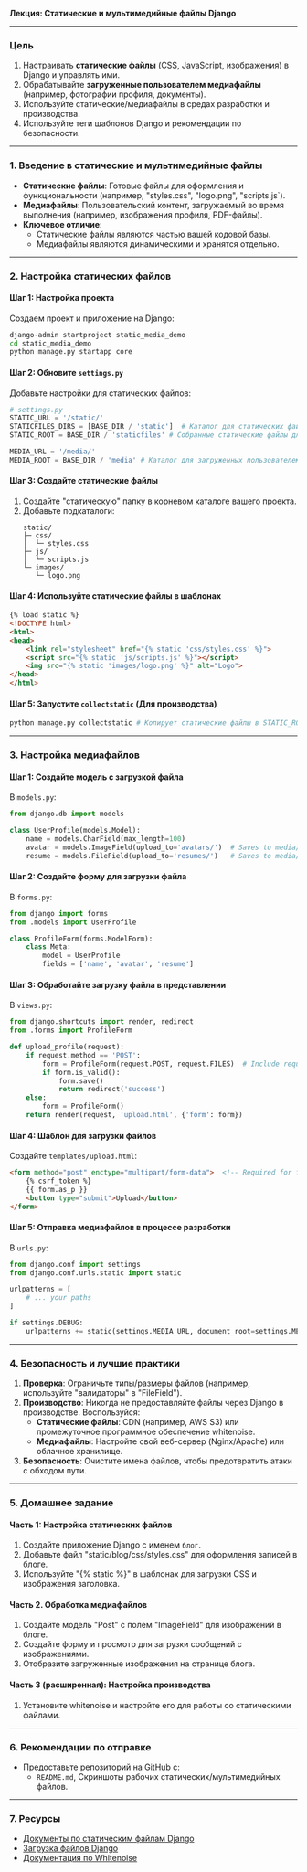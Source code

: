 **Лекция: Статические и мультимедийные файлы Django**

---

### **Цель**    
1. Настраивать **статические файлы** (CSS, JavaScript, изображения) в Django и управлять ими.  
2. Обрабатывайте **загруженные пользователем медиафайлы** (например, фотографии профиля, документы).  
3. Используйте статические/медиафайлы в средах разработки и производства.  
4. Используйте теги шаблонов Django и рекомендации по безопасности.  

---

### **1. Введение в статические и мультимедийные файлы**  
- **Статические файлы**: Готовые файлы для оформления и функциональности (например, "styles.css", "logo.png", "scripts.js`).  
- **Медиафайлы**: Пользовательский контент, загружаемый во время выполнения (например, изображения профиля, PDF-файлы).  
- **Ключевое отличие**:  
  - Статические файлы являются частью вашей кодовой базы.  
  - Медиафайлы являются динамическими и хранятся отдельно.  

---

### **2. Настройка статических файлов**  
#### Шаг 1: Настройка проекта  
Создаем проект и приложение на Django:  
```bash  
django-admin startproject static_media_demo  
cd static_media_demo  
python manage.py startapp core  
```  

#### Шаг 2: Обновите `settings.py`  
Добавьте настройки для статических файлов:  
```python  
# settings.py  
STATIC_URL = '/static/'  
STATICFILES_DIRS = [BASE_DIR / 'static']  # Каталог для статических файлов, относящихся к конкретному приложению  
STATIC_ROOT = BASE_DIR / 'staticfiles' # Собранные статические файлы для производства  

MEDIA_URL = '/media/'  
MEDIA_ROOT = BASE_DIR / 'media' # Каталог для загруженных пользователем файлов  
```  

#### Шаг 3: Создайте статические файлы  
1. Создайте "статическую" папку в корневом каталоге вашего проекта.  
2. Добавьте подкаталоги:  
   ```  
   static/  
   ├─ css/  
   │  └─ styles.css  
   ├─ js/  
   │  └─ scripts.js  
   └─ images/  
      └─ logo.png  
   ```    

#### Шаг 4: Используйте статические файлы в шаблонах  
```html  
{% load static %}  
<!DOCTYPE html>  
<html>  
<head>  
    <link rel="stylesheet" href="{% static 'css/styles.css' %}">  
    <script src="{% static 'js/scripts.js' %}"></script>  
    <img src="{% static 'images/logo.png' %}" alt="Logo">  
</head>  
</html>  
```  

#### Шаг 5: Запустите `collectstatic` (Для производства)  
```bash
python manage.py collectstatic # Копирует статические файлы в STATIC_ROOT  
```  

---

### **3. Настройка медиафайлов**  
#### Шаг 1: Создайте модель с загрузкой файла  
В `models.py`:  
```python  
from django.db import models  

class UserProfile(models.Model):  
    name = models.CharField(max_length=100)  
    avatar = models.ImageField(upload_to='avatars/')  # Saves to media/avatars/  
    resume = models.FileField(upload_to='resumes/')   # Saves to media/resumes/  
```   

#### Шаг 2: Создайте форму для загрузки файла  
В `forms.py`:  
```python  
from django import forms  
from .models import UserProfile  

class ProfileForm(forms.ModelForm):  
    class Meta:  
        model = UserProfile  
        fields = ['name', 'avatar', 'resume']  
```  

#### Шаг 3: Обработайте загрузку файла в представлении  
В `views.py`:  
```python  
from django.shortcuts import render, redirect  
from .forms import ProfileForm  

def upload_profile(request):  
    if request.method == 'POST':  
        form = ProfileForm(request.POST, request.FILES)  # Include request.FILES!  
        if form.is_valid():  
            form.save()  
            return redirect('success')  
    else:  
        form = ProfileForm()  
    return render(request, 'upload.html', {'form': form})  
```   

#### Шаг 4: Шаблон для загрузки файлов  
Создайте `templates/upload.html`:  
```html  
<form method="post" enctype="multipart/form-data">  <!-- Required for file upload -->  
    {% csrf_token %}  
    {{ form.as_p }}  
    <button type="submit">Upload</button>  
</form>  
```  

#### Шаг 5: Отправка медиафайлов в процессе разработки  
В `urls.py`:  
```python  
from django.conf import settings  
from django.conf.urls.static import static  

urlpatterns = [  
    # ... your paths  
]  

if settings.DEBUG:  
    urlpatterns += static(settings.MEDIA_URL, document_root=settings.MEDIA_ROOT)  
``` 

---

### **4. Безопасность и лучшие практики**  
1. **Проверка**: Ограничьте типы/размеры файлов (например, используйте "валидаторы" в "FileField").  
2. **Производство**: Никогда не предоставляйте файлы через Django в производстве. Воспользуйся:  
   - **Статические файлы**: CDN (например, AWS S3) или промежуточное программное обеспечение whitenoise.  
   - **Медиафайлы**: Настройте свой веб-сервер (Nginx/Apache) или облачное хранилище.  
3. **Безопасность**: Очистите имена файлов, чтобы предотвратить атаки с обходом пути.  

---

### **5. Домашнее задание**  

#### **Часть 1: Настройка статических файлов**  
1. Создайте приложение Django с именем `блог`.  
2. Добавьте файл "static/blog/css/styles.css" для оформления записей в блоге.  
3. Используйте "{% static %}" в шаблонах для загрузки CSS и изображения заголовка.  

#### **Часть 2. Обработка медиафайлов**  
1. Создайте модель "Post" с полем "ImageField" для изображений в блоге.  
2. Создайте форму и просмотр для загрузки сообщений с изображениями.  
3. Отобразите загруженные изображения на странице блога.  

#### **Часть 3 (расширенная): Настройка производства**  
1. Установите whitenoise и настройте его для работы со статическими файлами.  
---

### **6. Рекомендации по отправке**  
- Предоставьте репозиторий на GitHub с:   
  - `README.md`, Скриншоты рабочих статических/мультимедийных файлов.  
---

### **7. Ресурсы**  
- [Документы по статическим файлам Django](https://docs.djangoproject.com/en/4.2/howto/static-files/)  
- [Загрузка файлов Django](https://docs.djangoproject.com/en/4.2/topics/http/file-uploads/)  
- [Документация по Whitenoise](http://whitenoise.evans.io/)  
